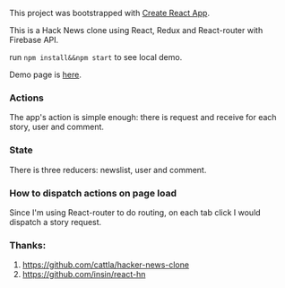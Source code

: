 This project was bootstrapped with [Create React App](https://github.com/facebookincubator/create-react-app).

This is a Hack News clone using React, Redux and React-router with Firebase API.

run `npm install&&npm start` to see local demo. 

Demo page is [here](https://hackernews-react.herokuapp.com/). 

### Actions

The app's action is simple enough: there is request and receive for each story, user and comment.

### State

There is three reducers: newslist, user and comment.

### How to dispatch actions on page load

Since I'm using React-router to do routing, on each tab click I would dispatch a story request.

### Thanks:

1. https://github.com/cattla/hacker-news-clone
2. https://github.com/insin/react-hn

